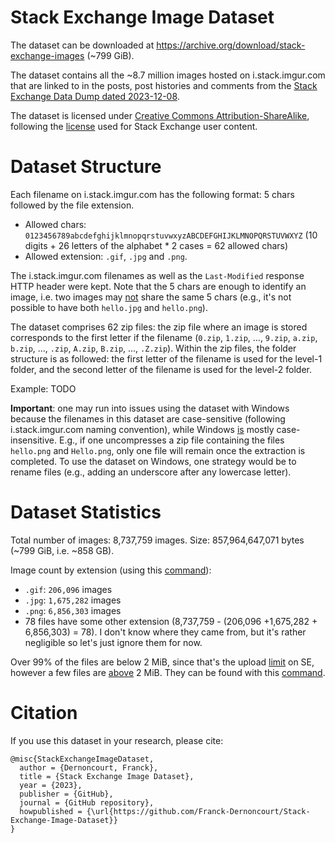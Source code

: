 # Stack Exchange Image Dataset

The dataset can be downloaded at https://archive.org/download/stack-exchange-images (~799 GiB).

The dataset contains all the ~8.7 million images hosted on i.stack.imgur.com that are linked to in the posts, post histories and comments from the [Stack Exchange Data Dump dated 2023-12-08](https://archive.org/details/stack-exchange-data-dump-2023-12-08_20231222).

The dataset is licensed under [Creative Commons Attribution-ShareAlike](https://creativecommons.org/licenses/by-sa/4.0/), following the [license](https://stackoverflow.com/help/licensing) used for Stack Exchange user content.


# Dataset Structure

Each filename on i.stack.imgur.com has the following format: 5 chars followed by the file extension.

- Allowed chars: `0123456789abcdefghijklmnopqrstuvwxyzABCDEFGHIJKLMNOPQRSTUVWXYZ` (10 digits + 26 letters of the alphabet * 2 cases = 62 allowed chars)
- Allowed extension: `.gif`, `.jpg` and `.png`.

The i.stack.imgur.com filenames as well as the `Last-Modified` response HTTP header were kept. Note that the 5 chars are enough to identify an image, i.e. two images may [not](https://meta.stackexchange.com/q/395727/178179) share the same 5 chars (e.g., it's not possible to have both `hello.jpg` and `hello.png`).

The dataset comprises 62 zip files: the zip file where an image is stored corresponds to the first letter if the filename (`0.zip`, `1.zip`, ..., `9.zip`, `a.zip`, `b.zip`, ..., `.zip`, `A.zip`, `B.zip`, ..., `.Z.zip`). Within the zip files, the folder structure is as followed: the first letter of the filename is used for the level-1 folder, and the second letter of the filename is used for the level-2 folder. 

Example: TODO

**Important**: one may run into issues using the dataset with Windows because the filenames in this dataset are case-sensitive (following i.stack.imgur.com naming convention), while Windows [is](https://superuser.com/q/165975/116475) mostly case-insensitive. E.g., if one uncompresses a zip file containing the files `hello.png` and `Hello.png`, only one file will remain once the extraction is completed. To use the dataset on Windows, one strategy would be to rename files (e.g., adding an underscore after any lowercase letter).

# Dataset Statistics

Total number of images: 8,737,759 images. Size: 857,964,647,071 bytes (~799 GiB, i.e. ~858 GB).

Image count by extension (using this [command](https://askubuntu.com/a/749005/44876)):

- `.gif`: `206,096` images
- `.jpg`: `1,675,282` images 
- `.png`: `6,856,303` images
- 78 files have some other extension (8,737,759 - (206,096 +1,675,282 + 6,856,303) = 78). I don't know where they came from, but it's rather negligible so let's just ignore them for now.

Over 99% of the files are below 2 MiB, since that's the upload [limit](https://meta.stackexchange.com/q/261925/178179) on SE, however a few files are [above](https://meta.stackexchange.com/q/395755/178179) 2 MiB. They can be found with this [command](https://stackoverflow.com/a/23925366/395857).


# Citation

If you use this dataset in your research, please cite:

```
@misc{StackExchangeImageDataset,
  author = {Dernoncourt, Franck},
  title = {Stack Exchange Image Dataset},
  year = {2023},
  publisher = {GitHub},
  journal = {GitHub repository},
  howpublished = {\url{https://github.com/Franck-Dernoncourt/Stack-Exchange-Image-Dataset}}
}
```
